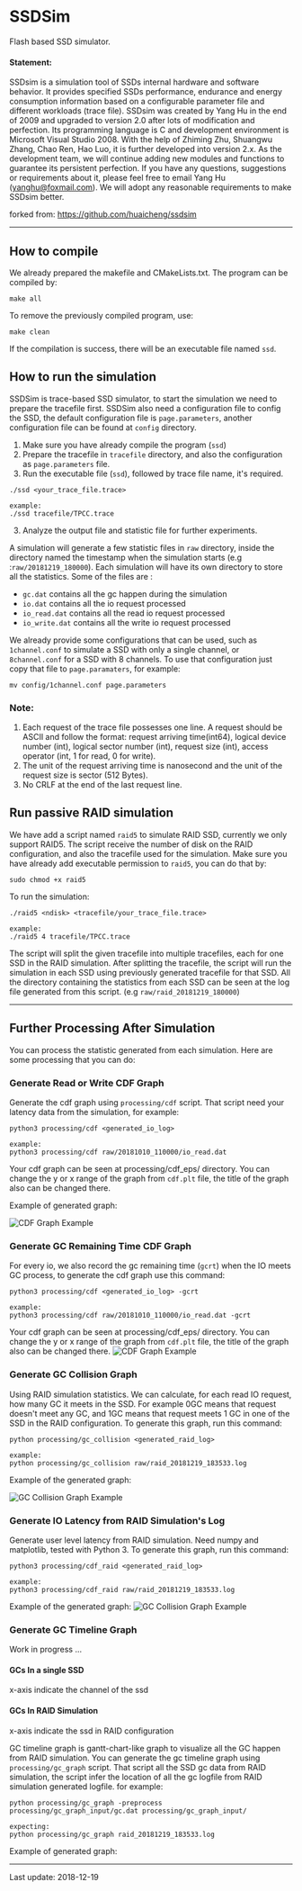 # SSDSim
Flash based SSD simulator.

#### Statement:
SSDsim is a simulation tool of SSDs internal hardware and software behavior. It provides specified SSDs performance, endurance and energy consumption information based on a configurable parameter file and different workloads (trace file).
SSDsim was created by Yang Hu in the end of 2009 and upgraded to version 2.0 after lots of modification and perfection. Its programming language is C and development environment is Microsoft Visual Studio 2008. With the help of Zhiming Zhu, Shuangwu Zhang, Chao Ren, Hao Luo, it is further developed into version 2.x. As the development team, we will continue adding new modules and functions to guarantee its persistent perfection. If you have any questions, suggestions or requirements about it, please feel free to email Yang Hu (yanghu@foxmail.com). We will adopt any reasonable requirements to make SSDsim better.

forked from: https://github.com/huaicheng/ssdsim

______

## How to compile
We already prepared the makefile and CMakeLists.txt. The program can be compiled by:
```
make all
```
To remove the previously compiled program, use:
```
make clean
```
If the compilation is success, there will be an executable file named `ssd`.


## How to run the simulation

SSDSim is trace-based SSD simulator, to start the simulation we need to prepare the tracefile first. SSDSim also need a configuration file to config the SSD, the default configuration file is `page.parameters`, another configuration file can be found at `config` directory.

1)	Make sure you have already compile the program (`ssd`)
2)  Prepare the tracefile in `tracefile` directory, and also the configuration as `page.parameters` file.
2)	Run the executable file (`ssd`), followed by trace file name, it's required.
```
./ssd <your_trace_file.trace>

example:
./ssd tracefile/TPCC.trace
```
3)	Analyze the output file and statistic file for further experiments.

A simulation will generate a few statistic files in `raw` directory, inside the directory named the timestamp when the simulation starts (e.g :`raw/20181219_180000`). Each simulation will have its own directory to store all the statistics. Some of the files are :
- `gc.dat` contains all the gc happen during the simulation
- `io.dat` contains all the io request processed
- `io_read.dat` contains all the read io request processed
- `io_write.dat` contains all the write io request processed

We already provide some configurations that can be used, such as `1channel.conf` to simulate a SSD with only a single channel, or `8channel.conf` for a SSD with 8 channels. To use that configuration just copy that file to `page.paramaters`, for example:
```
mv config/1channel.conf page.parameters
```

### Note:
1)	Each request of the trace file possesses one line. A request should be ASCII and follow the format: request arriving time(int64), logical device number (int), logical sector number (int), request size (int), access operator (int, 1 for read, 0 for write). 
2)	The unit of the request arriving time is nanosecond and the unit of the request size is sector (512 Bytes).
3)	No CRLF at the end of the last request line.


## Run passive RAID simulation
We have add a script named `raid5` to simulate RAID SSD, currently we only support RAID5. The script receive the number of disk on the RAID configuration, and also the tracefile used for the simulation. Make sure you have already add executable permission to `raid5`, you can do that by:
```
sudo chmod +x raid5
```

To run the simulation:
```
./raid5 <ndisk> <tracefile/your_trace_file.trace>

example:
./raid5 4 tracefile/TPCC.trace
```

The script will split the given tracefile into multiple tracefiles, each for one SSD in the RAID simulation. After splitting the tracefile, the script will run the simulation in each SSD using previously generated tracefile for that SSD. All the directory containing the statistics from each SSD can be seen at the log file generated from this script. (e.g `raw/raid_20181219_180000`)

___

## Further Processing After Simulation
You can process the statistic generated from each simulation. Here are some processing that you can do:

### Generate Read or Write CDF Graph
Generate the cdf graph using `processing/cdf` script. That script need your latency data from the simulation, for example:
```
python3 processing/cdf <generated_io_log>

example:
python3 processing/cdf raw/20181010_110000/io_read.dat
```
Your cdf graph can be seen at processing/cdf_eps/ directory. You can change the y or x range of the graph from `cdf.plt` file, the title of the graph also can be changed there.

Example of generated graph:

![CDF Graph Example](img/cdf_example.png)

### Generate GC Remaining Time CDF Graph
For every io, we also record the gc remaining time (`gcrt`) when the IO meets GC process, to generate the cdf graph use this command:
```
python3 processing/cdf <generated_io_log> -gcrt

example:
python3 processing/cdf raw/20181010_110000/io_read.dat -gcrt
```
Your cdf graph can be seen at processing/cdf_eps/ directory. You can change the y or x range of the graph from `cdf.plt` file, the title of the graph also can be changed there.
![CDF Graph Example](img/gcrt_cdf_example.png)

### Generate GC Collision Graph
Using RAID simulation statistics. We can calculate, for each read IO request, how many GC it meets in the SSD. For example 0GC means that request doesn't meet any GC, and 1GC means that request meets 1 GC in one of the SSD in the RAID configuration. To generate this graph, run this command:
```
python processing/gc_collision <generated_raid_log>

example:
python processing/gc_collision raw/raid_20181219_183533.log
```

Example of the generated graph:

![GC Collision Graph Example](img/gc_collision_example.png)

### Generate IO Latency from RAID Simulation's Log
Generate user level latency from RAID simulation. Need numpy and matplotlib, tested with Python 3. To generate this graph, run this command:
```
python3 processing/cdf_raid <generated_raid_log>

example:
python3 processing/cdf_raid raw/raid_20181219_183533.log
```

Example of the generated graph:
![GC Collision Graph Example](img/cdf_raid_example.png)

### Generate GC Timeline Graph
Work in progress ...

#### GCs In a single SSD
x-axis indicate the channel of the ssd


#### GCs In RAID Simulation
x-axis indicate the ssd in RAID configuration

GC timeline graph is gantt-chart-like graph to visualize all the GC happen from RAID simulation. You can generate the gc timeline graph using `processing/gc_graph` script. That script all the SSD gc data from RAID simulation, the script infer the location of all the gc logfile from RAID simulation generated logfile. for example:

```
python processing/gc_graph -preprocess processing/gc_graph_input/gc.dat processing/gc_graph_input/
```

```
expecting:
python processing/gc_graph raid_20181219_183533.log
```

Example of generated graph:
<!-- ![CDF Graph Example](img/gc_timeline_graph_example.png) -->

___
Last update: 2018-12-19